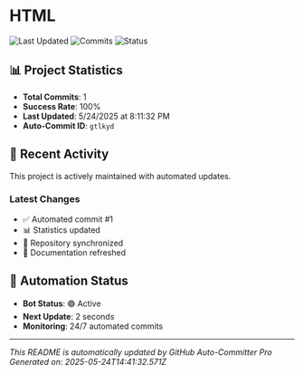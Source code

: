 # HTML

![Last Updated](https://img.shields.io/badge/last%20updated-5/24/2025-brightgreen)
![Commits](https://img.shields.io/badge/commits-1-blue)
![Status](https://img.shields.io/badge/status-active-success)

## 📊 Project Statistics
- **Total Commits**: 1
- **Success Rate**: 100%
- **Last Updated**: 5/24/2025 at 8:11:32 PM
- **Auto-Commit ID**: `gtlkyd`

## 🚀 Recent Activity
This project is actively maintained with automated updates.

### Latest Changes
- ✅ Automated commit #1
- 📊 Statistics updated
- 🔄 Repository synchronized
- 📝 Documentation refreshed

## 🤖 Automation Status
- **Bot Status**: 🟢 Active
- **Next Update**: 2 seconds
- **Monitoring**: 24/7 automated commits

---
*This README is automatically updated by GitHub Auto-Committer Pro*
*Generated on: 2025-05-24T14:41:32.571Z*